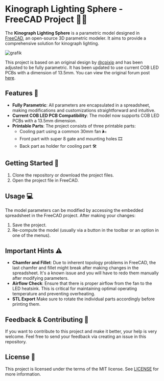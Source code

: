 # Kinograph Lighting Sphere - FreeCAD Project 📐💡


The **Kinograph Lighting Sphere** is a parametric model designed in [FreeCAD](https://www.freecadweb.org/downloads.php), an open-source 3D parametric modeler. It aims to provide a comprehensive solution for kinograph lighting.

![grafik](https://github.com/simonbuehler/lightingSphere/assets/78061/387e72de-f494-40df-8a74-3226f6968ca0)


This project is based on an original design by [@cpixip](https://github.com/cpixip) and has been adjusted to be fully parametric. It has been updated to use current COB LED PCBs with a dimension of 13.5mm. You can view the original forum post [here](https://forums.kinograph.cc/t/v2-dev-milestone-3-lighting/1576/37?u=d_fens).

## Features 🌟

* **Fully Parametric**: All parameters are encapsulated in a spreadsheet, making modifications and customizations straightforward and intuitive.
* **Current COB LED PCB Compatibility**: The model now supports COB LED PCBs with a 13.5mm dimension.
* **Printable Parts**: The project consists of three printable parts:
  * Cooling part using a common 30mm fan 🌬️
  * Front part with super 8 gate and mounting holes 🎞️
  * Back part as holder for cooling part 🛠️

## Getting Started 🚀

1. Clone the repository or download the project files.
2. Open the project file in FreeCAD.

## Usage 💻

The model parameters can be modified by accessing the embedded spreadsheet in the FreeCAD project. After making your changes:

1. Save the project.
2. Re-compute the model (usually via a button in the toolbar or an option in one of the menus).

## Important Hints ⚠️

* **Chamfer and Fillet**: Due to inherent topology problems in FreeCAD, the last chamfer and fillet might break after making changes in the spreadsheet. It's a known issue and you will have to redo them manually after modifying parameters.
* **Airflow Check**: Ensure that there is proper airflow from the fan to the LED heatsink. This is critical for maintaining optimal operating temperature and preventing overheating.
* **STL Export** Make sure to rotate the individual parts accordingly before printing them.

## Feedback & Contributing 🤝

If you want to contribute to this project and make it better, your help is very welcome. Feel free to send your feedback via creating an issue in this repository.

## License 📜

This project is licensed under the terms of the MIT license. See [LICENSE](LICENSE) for more information.
